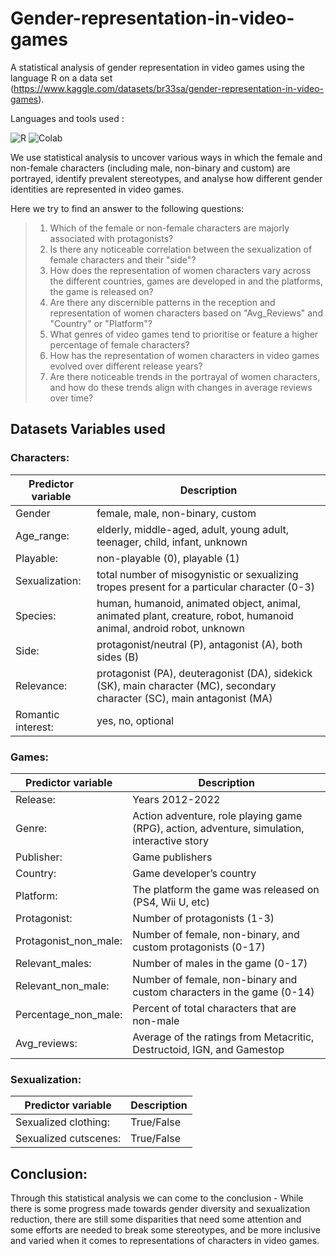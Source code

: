 # Gender-representation-in-video-games

A statistical analysis of gender representation in video games using the language R on a data set (https://www.kaggle.com/datasets/br33sa/gender-representation-in-video-games).


Languages and tools used :

<p>
<img alt="R" src="https://img.shields.io/badge/R-276DC3?style=for-the-badge&logo=r&logoColor=white">
<img alt="Colab" src="https://img.shields.io/badge/Colab-F9AB00.svg?style=for-the-badge&logo=googlecolab&color=525252">
</p>

We use statistical analysis to uncover various ways in which the female and non-female characters (including male, non-binary and custom) are portrayed, identify prevalent stereotypes, and analyse how different gender identities are represented in video games. 

Here we try to find an answer to the following questions:
> 1) Which of the female or non-female characters are majorly associated with protagonists? 
> 2) Is there any noticeable correlation between the sexualization of female characters and their "side"?
> 3) How does the representation of women characters vary across the different countries, games are developed in and the platforms, the game is released on?
> 4) Are there any discernible patterns in the reception and representation of women characters based on "Avg_Reviews" and "Country" or "Platform"?
> 5) What genres of video games tend to prioritise or feature a higher percentage of female characters?
> 6) How has the representation of women characters in video games evolved over different release years?
> 7) Are there noticeable trends in the portrayal of women characters, and how do these trends align with changes in average reviews over time?




## Datasets Variables used


### Characters:
| Predictor variable          |         Description                                                                                                        |
| ----------------------------|--------------------------------------------------------------------------------------------------------------------------- |
| Gender                      | female, male, non-binary, custom                                                                                           |
| Age_range:                  | elderly, middle-aged, adult, young adult, teenager, child, infant, unknown                                                 |
| Playable:                   |  non-playable (0), playable (1)                                                                                            |
| Sexualization:              |  total number of misogynistic or sexualizing tropes present for a particular character (0-3)                               |
| Species:                    |  human, humanoid, animated object, animal, animated plant, creature, robot, humanoid animal, android robot, unknown        |
| Side:                       |  protagonist/neutral (P), antagonist (A), both sides (B)                                                                   |
| Relevance:                  |  protagonist (PA), deuteragonist (DA), sidekick (SK), main character (MC), secondary character (SC), main antagonist (MA)  |
| Romantic interest:          |  yes, no, optional                                                                                                         | 

### Games:                                  
| Predictor variable          |         Description                                                                                                        |
| ----------------------------|--------------------------------------------------------------------------------------------------------------------------- |
| Release:                    |  Years 2012-2022                                                                                                           |
| Genre:                      |  Action adventure, role playing game (RPG), action, adventure, simulation, interactive story                               |
| Publisher:                  |  Game publishers                                                                                                           |
| Country:                    |  Game developer’s country                                                                                                  |  
| Platform:                   |  The platform the game was released on (PS4, Wii U, etc)                                                                   |
| Protagonist:                |  Number of protagonists (1-3)                                                                                              |
| Protagonist_non_male:       |  Number of female, non-binary, and custom protagonists (0-17)                                                              |
| Relevant_males:             | Number of males in the game (0-17)                                                                                         |
| Relevant_non_male:          |  Number of female, non-binary and custom characters in the game (0-14)                                                     |
| Percentage_non_male:        | Percent of total characters that are non-male                                                                              |
| Avg_reviews:                |  Average of the ratings from Metacritic, Destructoid, IGN, and Gamestop                                                    |

### Sexualization:                                                                                                                                        
| Predictor variable          |         Description                                                                                                        |
| ----------------------------|--------------------------------------------------------------------------------------------------------------------------- |
| Sexualized clothing:        | True/False                                                                                                                 |
| Sexualized cutscenes:       | True/False                                                                                                                 |


## Conclusion:
Through this statistical analysis we can come to the conclusion -
While there is some progress made towards gender diversity and sexualization reduction, there are still some disparities that need some attention and some efforts are needed to break some stereotypes, and be more inclusive and varied when it comes to representations of characters in video games.

